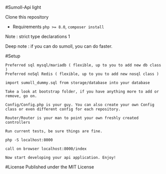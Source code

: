 #Sumoll-Api light

Clone this repository 

- Requirements
`php >= 8.0`,
``composer install``

Note : strict type declarations 1

Deep note : if you can do sumoll, you can do faster.

#Setup

````
Preferred sql mysql/mariadb ( flexible, up to you to add new db class )
Preferred noSql Redis ( flexible, up to you to add new nosql class )

import sumoll_dummy.sql from storage/database into your database

Take a look at bootstrap folder, if you have anything more to add or remove, go on.

Config/Config.php is your guy. You can also create your own Config class or even different config for each repository.

Router/Router is your man to point your own freshly created controllers

Run current tests, be sure things are fine.

php -S localhost:8000

call on browser localhost:8000/index

Now start developing your api application. Enjoy!

````

#License
Published under the MIT License
